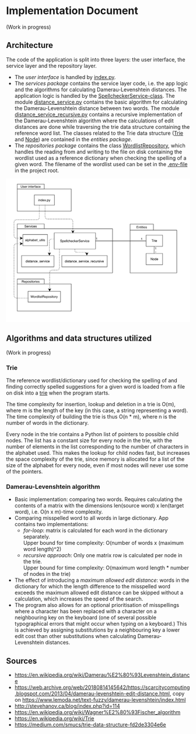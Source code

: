 # Implementation Document

(Work in progress)

## Architecture

The code of the application is split into three layers: the user interface, the service layer and the repository layer.
- The _user interface_ is handled by [index.py](../src/index.py).
- The _services package_ contains the service layer code, i.e. the app logic and the algorithms for calculating Damerau-Levenshtein distances. The application logic is handled by the [SpellcheckerService-class](../src/services/spellchecker_service.py). The module [distance_service.py](../src/services/distance_service.py) contains the basic algorithm for calculating the Damerau-Levenshtein distance between two words. The module [distance_service_recursive.py](../src/services/distance_service_recursive.py) contains a recursive implementation of the Damerau-Levenshtein algorithm where the calculations of edit distances are done while traversing the trie data structure containing the reference word list. The classes related to the Trie data structure ([Trie](../src/entities/trie.py) and [Node](../src/entities/node.py)) are contained in the _entities package_.  
- The _repositories package_ contains the class [WordlistRepository](../src/repositories/wordlist_repository.py), which handles the reading from and writing to the file on disk containing the wordlist used as a reference dictionary when checking the spelling of a given word. The filename of the wordlist used can be set in the [.env-file](../.env) in the project root.

![Package diagram with classes](./images/spellchecker-package-diagram.png)

## Algorithms and data structures utilized

(Work in progress)

### Trie

The reference wordlist/dictionary used for checking the spelling of and finding correctly spelled suggestions for a given word is loaded from a file on disk into a [trie](https://en.wikipedia.org/wiki/Trie) when the program starts. 

The time complexity for insertion, lookup and deletion in a trie is O(m), where m is the length of the key (in this case, a string representing a word). The time complexity of building the trie is thus O(n * m), where n is the number of words in the dictionary.

Every node in the trie contains a Python list of pointers to possible child nodes. The list has a constant size for every node in the trie, with the number of elements in the list corresponding to the number of characters in the alphabet used. This makes the lookup for child nodes fast, but increases the space complexity of the trie, since memory is allocated for a list of the size of the alphabet for every node, even if most nodes will never use some of the pointers.


### Damerau-Levenshtein algorithm

- Basic implementation: comparing two words. Requires calculating the contents of a matrix with the dimensions len(source word) x len(target word), i.e. O(n x m)-time complexity.
- Comparing misspelled word to all words in large dictionary. App contains two implementations:
    - _for-loop_: matrix is calculated for each word in the dictionary separately.  
    Upper bound for time complexity: O(number of words x (maximum word length)^2)
    - _recursive approach_: Only one matrix row is calculated per node in the trie.  
    Upper bound for time complexity: O(maximum word length * number of nodes in the trie)
- The effect of introducing a _maximum allowed edit distance_: words in the dictionary for which the
length difference to the misspelled word exceeds the maximum allowed edit distance can be skipped without a calculation, which increases the speed of the search.
- The program also allows for an optional prioritisation of misspellings where a character has been replaced with a character on a neighbouring key on the keyboard (one of several possible typographical errors that might occur when typing on a keyboard.) This is achieved by assigning substitutions by a neighbouring key a lower edit cost than other substitutions when calculating Damerau-Levenshtein distances.


## Sources

- https://en.wikipedia.org/wiki/Damerau%E2%80%93Levenshtein_distance
- https://web.archive.org/web/20180814145642/https://scarcitycomputing.blogspot.com/2013/04/damerau-levenshtein-edit-distance.html, copy on https://www.lemoda.net/text-fuzzy/damerau-levenshtein/index.html
- http://stevehanov.ca/blog/index.php?id=114
- https://en.wikipedia.org/wiki/Wagner%E2%80%93Fischer_algorithm
- https://en.wikipedia.org/wiki/Trie
- https://medium.com/smucs/trie-data-structure-fd2de3304e6e
